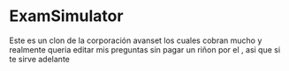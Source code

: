 # ExamSimulator
Este es un clon de la corporación avanset los cuales cobran mucho y realmente queria editar mis preguntas sin pagar un riñon por el , asi que si te sirve adelante
